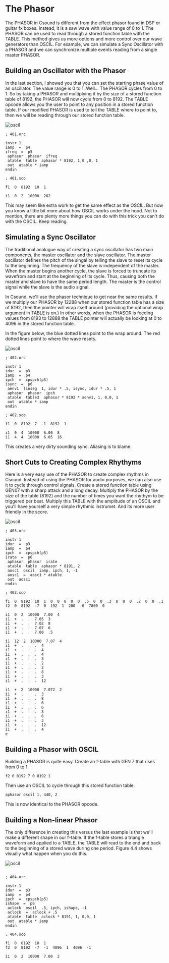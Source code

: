 # The Phasor

The PHASOR in Csound is different from the effect phasor found in DSP or guitar fx boxes. Instead, it is a saw wave with value range of 0 to 1. The PHASOR can be used to read through a stored function table with the TABLE. This method gives us more options and more control over our wave generators than OSCIL. For example, we can simulate a Sync Oscillator with a PHASOR and we can synchronize multiple events reading from a single master PHASOR.

## Building an Oscillator with the Phasor

In the last section, I showed you that you can set the starting phase value of an oscillator. The value range is 0 to 1. Well... The PHASOR cycles from 0 to 1. So by taking a PHASOR and multiplying it by the size of a stored function table of 8192, the PHASOR will now cycle from 0 to 8192. The TABLE opcode allows you the user to point to any position in a stored function table. If our modified PHASOR is used to tell the TABLE where to point to, then we will be reading through our stored function table.

![oscil](images/401.gif)

```csound
; 401.orc

instr 1
iamp  =  p4
ifreq  =  p5
 aphasor  phasor  ifreq
 atable  table  aphasor * 8192, 1,0 ,0, 1
 out  atable * iamp
endin

; 401.sco

f1  0  8192  10  1

i1  0  2  10000  262
```

This may seem like extra work to get the same effect as the OSCIL. But now you know a little bit more about how OSCIL works under the hood. Not to mention, there are plenty more things you can do with this trick you can't do with the OSCIL. Keep reading.

## Simulating a Sync Oscillator

The traditional analogue way of creating a sync oscillator has two main components, the master oscillator and the slave oscillator. The master oscillator defines the pitch of the singal by telling the slave to reset its cycle to the beginning. The frequency of the slave is independent of the master. When the master begins another cycle, the slave is forced to truncate its wavefrom and start at the beginning of its cycle. Thus, causing both the master and slave to have the same period length. The master is the control signal while the slave is the audio signal.

In Csound, we'll use the phasor technique to get near the same results. If we multiply our PHASOR by 12288 when our stored function table has a size of 8192, then the pointer will wrap itself around (providing the optional wrap argument in TABLE is on.) In other words, when the PHASOR is feeding values from 8193 to 12888 the TABLE pointer will actually be looking at 0 to 4096 in the stored function table.

In the figure below, the blue dotted lines point to the wrap around. The red dotted lines point to where the wave resets.

![oscil](images/402.gif)

```csound
; 402.orc

instr 1
idur  =  p3
iamp  =  p4
ipch  =  cpspch(p5)
isync  =  p6
 aenv1  linseg  1, idur * .5, isync, idur * .5, 1
 aphasor  phasor  ipch
 atable  table3  aphasor * 8192 * aenv1, 1, 0,0, 1
 out  atable * iamp
endin

; 402.sco

f1  0  8192  7  -1  8192  1

i1  0  4  10000  6.00  8
i1  4  4  10000  6.05  16
```

This creates a very dirty sounding sync. Aliasing is to blame.

## Short Cuts to Creating Complex Rhythyms

Here is a very easy use of the PHASOR to create complex rhythms in Csound. Instead of using the PHASOR for audio purposes, we can also use it to cycle through control signals. Create a stored function table using GEN07 with a sharp attack and a long decay. Multiply the PHASOR by the size of the table (8192) and the number of times you want the rhythym to be triggered per beat. Multiply this TABLE with the amplitude of an OSCIL and you'll have yourself a very simple rhythmic instrumet. And its more user friendly in the score.

![oscil](images/403.gif)

```csound
; 403.orc

instr 1
idur  =  p3
iamp  =  p4
ipch  =  cpspch(p5)
irate  =  p6
 aphasor  phasor  irate
 atable  table  aphasor * 8191, 2
 aosc1  oscil  iamp, ipch, 1, -1
 aosc1  =  aosc1 * atable
 out  aosc1
endin

; 403.sco

f1  0  8192  10  1  0  0  0  0  0  .5  0  0  .3  0  0  0  .2  0  0  .1
f2  0  8192  -7  0  192  1  200  .6  7800  0

i1  0  2  10000  7.00  4
i1  +  .  .  7.05  3
i1  +  .  .  7.02  8
i1  +  .  .  7.07  6
i1  +  .  .  7.00  .5

i1  12  2  10000  7.07  4
i1  +  .  .  .  4
i1  +  .  .  .  4
i1  +  .  .  .  4
i1  +  .  .  .  3
i1  +  .  .  .  2
i1  +  .  .  .  2
i1  +  .  .  .  8
i1  +  .  .  .  3
i1  +  .  .  .  12

i1  +  2  10000  7.072  2
i1  +  .  .  .  3
i1  +  .  .  .  8
i1  +  .  .  .  6
i1  +  .  .  .  6
i1  +  .  .  .  3
i1  +  .  .  .  6
i1  +  .  .  .  3
i1  +  .  .  .  12
i1  +  .  .  .  4
e
```

## Building a Phasor with OSCIL

Building a PHASOR is quite easy. Create an f-table with GEN 7 that rises from 0 to 1.

`f2 0 8192 7 0 8192 1`

Then use an OSCIL to cycle through this stored function table.

`aphasor oscil 1, 440, 2`

This is now identical to the PHASOR opcode.

## Building a Non-linear Phasor

The only difference in creating this versus the last example is that we'll make a different shape in our f-table. If the f-table stores a triangle waveform and applied to a TABLE, the TABLE will read to the end and back to the beginning of a stored wave during one period. Figure 4.4 shows visually what happen when you do this.

![oscil](images/404.gif)

```csound

; 404.orc

instr 1
idur  =  p3
iamp  =  p4
ipch  =  cpspch(p5)
ishape  =  p6
 aclock  oscil  .5, ipch, ishape, -1
 aclock  =  aclock + .5
 atable  table  aclock * 8191, 1, 0,0, 1
 out  atable * iamp
endin

; 404.sco

f1  0  8192  10  1
f2  0  8192  -7  -1  4096  1  4096  -1

i1  0  2  10000  7.00  2
```
